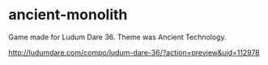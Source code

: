 # ancient-monolith
Game made for Ludum Dare 36. Theme was Ancient Technology.

http://ludumdare.com/compo/ludum-dare-36/?action=preview&uid=112978
